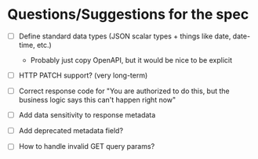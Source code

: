 # Questions/Suggestions for the spec

- [ ] Define standard data types (JSON scalar types + things like date, date-time, etc.)
    - Probably just copy OpenAPI, but it would be nice to be explicit
- [ ] HTTP PATCH support? (very long-term)
- [ ] Correct response code for "You are authorized to do this, but the business logic says this can't happen right now"
- [ ] Add data sensitivity to response metadata
- [ ] Add deprecated metadata field?
- [ ] How to handle invalid GET query params?

